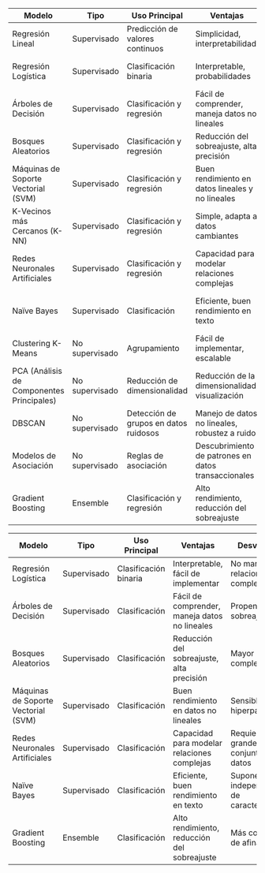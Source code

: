 
| Modelo | Tipo | Uso Principal | Ventajas | Desventajas |
| --- | --- | --- | --- | --- |
| Regresión Lineal | Supervisado | Predicción de valores continuos | Simplicidad, interpretabilidad | Supone linealidad y normalidad |
| Regresión Logística | Supervisado | Clasificación binaria | Interpretable, probabilidades | Limitado a problemas binarios |
| Árboles de Decisión | Supervisado | Clasificación y regresión | Fácil de comprender, maneja datos no lineales | Propenso al sobreajuste |
| Bosques Aleatorios | Supervisado | Clasificación y regresión | Reducción del sobreajuste, alta precisión | Mayor complejidad |
| Máquinas de Soporte Vectorial (SVM) | Supervisado | Clasificación y regresión | Buen rendimiento en datos lineales y no lineales | Sensible a hiperparámetros |
| K-Vecinos más Cercanos (K-NN) | Supervisado | Clasificación y regresión | Simple, adapta a datos cambiantes | Sensible a la elección de K |
| Redes Neuronales Artificiales | Supervisado | Clasificación y regresión | Capacidad para modelar relaciones complejas | Requiere grandes conjuntos de datos |
| Naïve Bayes | Supervisado | Clasificación | Eficiente, buen rendimiento en texto | Supone independencia de características |
| Clustering K-Means | No supervisado | Agrupamiento | Fácil de implementar, escalable | Depende de la elección de K |
| PCA (Análisis de Componentes Principales) | No supervisado | Reducción de dimensionalidad | Reducción de la dimensionalidad, visualización | Pérdida de interpretabilidad |
| DBSCAN | No supervisado | Detección de grupos en datos ruidosos | Manejo de datos no lineales, robustez a ruido | Sensible a la elección de parámetros |
| Modelos de Asociación | No supervisado | Reglas de asociación | Descubrimiento de patrones en datos transaccionales | Poca capacidad predictiva |
| Gradient Boosting | Ensemble | Clasificación y regresión | Alto rendimiento, reducción del sobreajuste | Más complejo de afinar |

| Modelo | Tipo | Uso Principal | Ventajas | Desventajas |
| --- | --- | --- | --- | --- |
| Regresión Logística | Supervisado | Clasificación binaria | Interpretable, fácil de implementar | No maneja relaciones complejas |
| Árboles de Decisión | Supervisado | Clasificación | Fácil de comprender, maneja datos no lineales | Propenso al sobreajuste |
| Bosques Aleatorios | Supervisado | Clasificación | Reducción del sobreajuste, alta precisión | Mayor complejidad |
| Máquinas de Soporte Vectorial (SVM) | Supervisado | Clasificación | Buen rendimiento en datos no lineales | Sensible a hiperparámetros |
| Redes Neuronales Artificiales | Supervisado | Clasificación | Capacidad para modelar relaciones complejas | Requiere grandes conjuntos de datos |
| Naïve Bayes | Supervisado | Clasificación | Eficiente, buen rendimiento en texto | Supone independencia de características |
| Gradient Boosting | Ensemble | Clasificación | Alto rendimiento, reducción del sobreajuste | Más complejo de afinar |